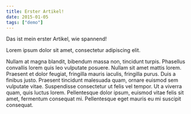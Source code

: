 ```yaml
---
title: Erster Artikel!
date: 2015-01-05
tags: ["demo"]
---
```


Das ist mein erster Artikel, wie spannend!

Lorem ipsum dolor sit amet, consectetur adipiscing elit.

<!--more-->

Nullam at magna blandit, bibendum massa non, tincidunt turpis. Phasellus convallis lorem quis leo vulputate posuere. Nullam sit amet mattis lorem. Praesent et dolor feugiat, fringilla mauris iaculis, fringilla purus. Duis a finibus justo. Praesent tincidunt malesuada quam, ornare euismod sem vulputate vitae. Suspendisse consectetur ut felis vel tempor. Ut a viverra quam, quis luctus lorem. Pellentesque dolor ipsum, euismod vitae felis sit amet, fermentum consequat mi. Pellentesque eget mauris eu mi suscipit consequat.
